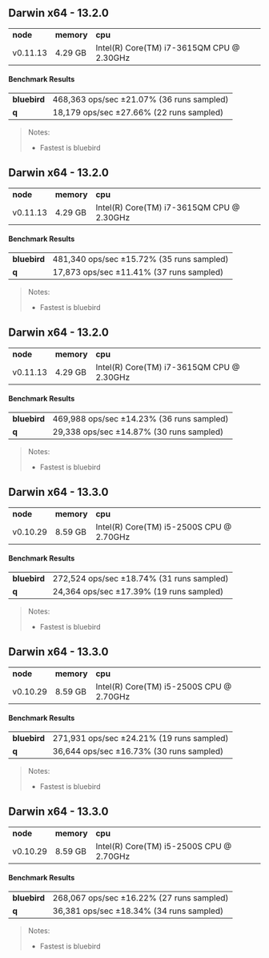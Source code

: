 Darwin x64 - 13.2.0
-----

<table><tr><td><b>node</b></td><td><b>memory</b></td><td><b>cpu</b></td></tr><tr><td>v0.11.13</td><td>4.29 GB</td><td>Intel(R) Core(TM) i7-3615QM CPU @ 2.30GHz</td></tr></table>

#### Benchmark Results ####

<table><tr><td><b>bluebird</b></td><td>468,363 ops/sec ±21.07% (36 runs sampled)
</td></tr><tr><td><b>q</b></td><td>18,179 ops/sec ±27.66% (22 runs sampled)
</td></tr></table>

> Notes:
> - Fastest is bluebird


Darwin x64 - 13.2.0
-----

<table><tr><td><b>node</b></td><td><b>memory</b></td><td><b>cpu</b></td></tr><tr><td>v0.11.13</td><td>4.29 GB</td><td>Intel(R) Core(TM) i7-3615QM CPU @ 2.30GHz</td></tr></table>

#### Benchmark Results ####

<table><tr><td><b>bluebird</b></td><td>481,340 ops/sec ±15.72% (35 runs sampled)
</td></tr><tr><td><b>q</b></td><td>17,873 ops/sec ±11.41% (37 runs sampled)
</td></tr></table>

> Notes:
> - Fastest is bluebird


Darwin x64 - 13.2.0
-----

<table><tr><td><b>node</b></td><td><b>memory</b></td><td><b>cpu</b></td></tr><tr><td>v0.11.13</td><td>4.29 GB</td><td>Intel(R) Core(TM) i7-3615QM CPU @ 2.30GHz</td></tr></table>

#### Benchmark Results ####

<table><tr><td><b>bluebird</b></td><td>469,988 ops/sec ±14.23% (36 runs sampled)
</td></tr><tr><td><b>q</b></td><td>29,338 ops/sec ±14.87% (30 runs sampled)
</td></tr></table>

> Notes:
> - Fastest is bluebird


Darwin x64 - 13.3.0
-----

<table><tr><td><b>node</b></td><td><b>memory</b></td><td><b>cpu</b></td></tr><tr><td>v0.10.29</td><td>8.59 GB</td><td>Intel(R) Core(TM) i5-2500S CPU @ 2.70GHz</td></tr></table>

#### Benchmark Results ####

<table><tr><td><b>bluebird</b></td><td>272,524 ops/sec ±18.74% (31 runs sampled)
</td></tr><tr><td><b>q</b></td><td>24,364 ops/sec ±17.39% (19 runs sampled)
</td></tr></table>

> Notes:
> - Fastest is bluebird


Darwin x64 - 13.3.0
-----

<table><tr><td><b>node</b></td><td><b>memory</b></td><td><b>cpu</b></td></tr><tr><td>v0.10.29</td><td>8.59 GB</td><td>Intel(R) Core(TM) i5-2500S CPU @ 2.70GHz</td></tr></table>

#### Benchmark Results ####

<table><tr><td><b>bluebird</b></td><td>271,931 ops/sec ±24.21% (19 runs sampled)
</td></tr><tr><td><b>q</b></td><td>36,644 ops/sec ±16.73% (30 runs sampled)
</td></tr></table>

> Notes:
> - Fastest is bluebird


Darwin x64 - 13.3.0
-----

<table><tr><td><b>node</b></td><td><b>memory</b></td><td><b>cpu</b></td></tr><tr><td>v0.10.29</td><td>8.59 GB</td><td>Intel(R) Core(TM) i5-2500S CPU @ 2.70GHz</td></tr></table>

#### Benchmark Results ####

<table><tr><td><b>bluebird</b></td><td>268,067 ops/sec ±16.22% (27 runs sampled)
</td></tr><tr><td><b>q</b></td><td>36,381 ops/sec ±18.34% (34 runs sampled)
</td></tr></table>

> Notes:
> - Fastest is bluebird



